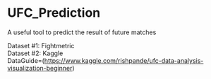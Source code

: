 # UFC_Prediction
A useful tool to predict the result of future matches   

Dataset #1: Fightmetric   
Dataset #2: Kaggle   
DataGuide=(https://www.kaggle.com/rishpande/ufc-data-analysis-visualization-beginner)
